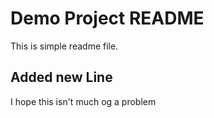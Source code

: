# Demo Project README
This is simple readme file.

## Added new Line

I hope this isn't much og a problem
